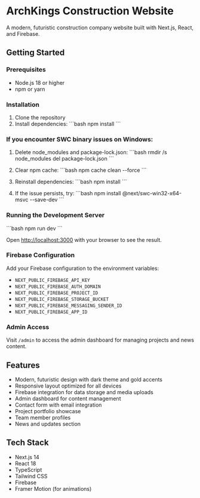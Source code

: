 # ArchKings Construction Website

A modern, futuristic construction company website built with Next.js, React, and Firebase.

## Getting Started

### Prerequisites
- Node.js 18 or higher
- npm or yarn

### Installation

1. Clone the repository
2. Install dependencies:
   \`\`\`bash
   npm install
   \`\`\`

### If you encounter SWC binary issues on Windows:

1. Delete node_modules and package-lock.json:
   \`\`\`bash
   rmdir /s node_modules
   del package-lock.json
   \`\`\`

2. Clear npm cache:
   \`\`\`bash
   npm cache clean --force
   \`\`\`

3. Reinstall dependencies:
   \`\`\`bash
   npm install
   \`\`\`

4. If the issue persists, try:
   \`\`\`bash
   npm install @next/swc-win32-x64-msvc --save-dev
   \`\`\`

### Running the Development Server

\`\`\`bash
npm run dev
\`\`\`

Open [http://localhost:3000](http://localhost:3000) with your browser to see the result.

### Firebase Configuration

Add your Firebase configuration to the environment variables:

- `NEXT_PUBLIC_FIREBASE_API_KEY`
- `NEXT_PUBLIC_FIREBASE_AUTH_DOMAIN`
- `NEXT_PUBLIC_FIREBASE_PROJECT_ID`
- `NEXT_PUBLIC_FIREBASE_STORAGE_BUCKET`
- `NEXT_PUBLIC_FIREBASE_MESSAGING_SENDER_ID`
- `NEXT_PUBLIC_FIREBASE_APP_ID`

### Admin Access

Visit `/admin` to access the admin dashboard for managing projects and news content.

## Features

- Modern, futuristic design with dark theme and gold accents
- Responsive layout optimized for all devices
- Firebase integration for data storage and media uploads
- Admin dashboard for content management
- Contact form with email integration
- Project portfolio showcase
- Team member profiles
- News and updates section

## Tech Stack

- Next.js 14
- React 18
- TypeScript
- Tailwind CSS
- Firebase
- Framer Motion (for animations)
